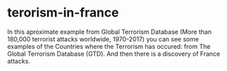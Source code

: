 # terorism-in-france
In this aproximate example from Global Terrorism Database (More than 180,000 terrorist attacks worldwide, 1970-2017) you can see some examples of the Countries where the Terrorism has occured:  from The Global Terrorism Database (GTD). And then there is a discovery of France attacks.
